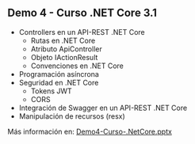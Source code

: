 ##  Demo 4 - Curso .NET Core 3.1  ##

* Controllers en un API-REST .NET Core
	* Rutas en .NET Core
	* Atributo ApiController
	* Objeto IActionResult
	* Convenciones en .NET Core
* Programación asíncrona
* Seguridad en .NET Core
	* Tokens JWT
	* CORS 
* Integración de Swagger en un API-REST .NET Core
* Manipulación de recursos (resx)



Más información en: [Demo4-Curso-.NetCore.pptx](https://github.com/dadjh85/Demo4-Curso-.NetCore3.1/raw/master/doc/Demo4-%20Curso%20.NET%20Core.pptx)


